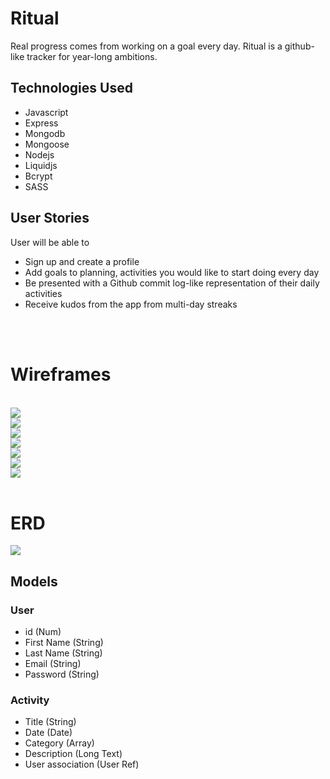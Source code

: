 # Ritual

Real progress comes from working on a goal every day. Ritual is a github-like tracker for year-long ambitions.

## Technologies Used
* Javascript
* Express
* Mongodb
* Mongoose
* Nodejs
* Liquidjs
* Bcrypt
* SASS

## User Stories
User will be able to
- Sign up and create a profile
- Add goals to planning, activities you would like to start doing every day
- Be presented with a Github commit log-like representation of their daily activities
- Receive kudos from the app from multi-day streaks

<br>

<br>

# Wireframes

<br>
<img src="./images/1_First.jpg" /> 

<br>
<img src="./images/2_Sign-in.jpg" styles="width:100px;">

<br>
<img src="./images/3_Sign-up.jpg" styles="width:100px;">

<br>
<img src="./images/4_Home.jpg" styles="width:100px;">

<br>
<img src="./images/5_New-activity.jpg" styles="width:100px;">

<br>
<img src="./images/6_My-log-daily.jpg" styles="width:100px;">

<br>
<img src="./images/7_My-log-annual.jpg" styles="width:100px;">
<br>
<br>

# ERD
<img src="./images/ERD.png">

## Models
### User
- id (Num)
- First Name (String)
- Last Name (String)
- Email (String)
- Password (String)

### Activity
- Title (String)
- Date (Date)
- Category (Array)
- Description (Long Text)
- User association (User Ref)